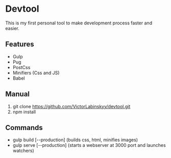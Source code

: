 # Devtool

This is my first personal tool to make development process faster and easier.

## Features

* Gulp
* Pug
* PostCss
* Minifiers (Css and JS)
* Babel

## Manual

1. git clone https://github.com/VictorLabinskyy/devtool.git
2. npm install

## Commands

* gulp build [--production] (builds css, html, minifies images)
* gulp serve [--production] (starts a webserver at 3000 port and launches watchers)
